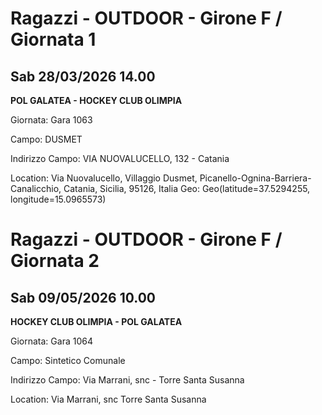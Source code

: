 # Ragazzi - OUTDOOR  - Girone F / Giornata 1
## Sab 28/03/2026 14.00

<strong>POL GALATEA - HOCKEY CLUB OLIMPIA</strong>

Giornata: Gara 1063

Campo: DUSMET 

Indirizzo Campo:  VIA NUOVALUCELLO, 132 - Catania

Location: Via Nuovalucello, Villaggio Dusmet, Picanello-Ognina-Barriera-Canalicchio, Catania, Sicilia, 95126, Italia
Geo: Geo(latitude=37.5294255, longitude=15.0965573)
<!-- VALCHISONE_END -->


# Ragazzi - OUTDOOR  - Girone F / Giornata 2
## Sab 09/05/2026 10.00

<strong>HOCKEY CLUB OLIMPIA - POL GALATEA</strong>

Giornata: Gara 1064

Campo: Sintetico Comunale 

Indirizzo Campo:  Via Marrani, snc - Torre Santa Susanna

Location:  Via Marrani, snc Torre Santa Susanna
<!-- VALCHISONE_END -->


